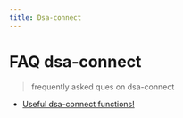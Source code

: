 ```yaml
---
title: Dsa-connect
---
```

# FAQ dsa-connect

> frequently asked ques on dsa-connect

- [Useful dsa-connect functions!](/faq/dsa-connect/Additional-dsa-connect-functions)
